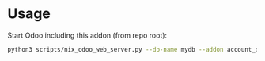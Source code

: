 # Usage

Start Odoo including this addon (from repo root):

```bash
python3 scripts/nix_odoo_web_server.py --db-name mydb --addon account_debit_note
```
